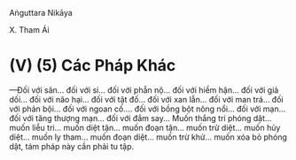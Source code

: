 Aṅguttara Nikāya

X. Tham Ái

# (V) (5) Các Pháp Khác

—Ðối với sân... đối với si... đối với phẫn nộ... đối với hiềm hận... đối với giả dối... đối với não hại... đối với tật đố... đối với xan lẫn... đối với man trá... đối với phản bội... đối với ngoan cố.... đối với bồng bột nông nổi... đối với mạn... đối với tăng thượng mạn... đối với đắm say... Muốn thắng tri phóng dật... muốn liễu tri... muốn diệt tận... muốn đoạn tận... muốn trừ diệt... muốn hủy diệt... muốn ly tham... muốn đoạn diệt... muốn trừ khử... muốn xóa bỏ phóng dật, tám pháp này cần phải tu tập.

